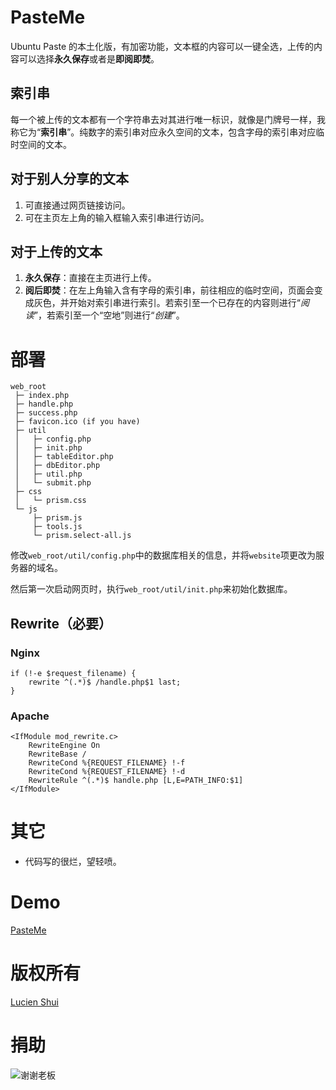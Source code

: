 # PasteMe

Ubuntu Paste 的本土化版，有加密功能，文本框的内容可以一键全选，上传的内容可以选择**永久保存**或者是**即阅即焚**。

## 索引串

每一个被上传的文本都有一个字符串去对其进行唯一标识，就像是门牌号一样，我称它为“**索引串**”。纯数字的索引串对应永久空间的文本，包含字母的索引串对应临时空间的文本。

## 对于别人分享的文本

1. 可直接通过网页链接访问。
2. 可在主页左上角的输入框输入索引串进行访问。

## 对于上传的文本

1. **永久保存**：直接在主页进行上传。
2. **阅后即焚**：在左上角输入含有字母的索引串，前往相应的临时空间，页面会变成灰色，并开始对索引串进行索引。若索引至一个已存在的内容则进行“*阅读*”，若索引至一个“空地”则进行“*创建*”。

# 部署

```
web_root
 ├─ index.php
 ├─ handle.php
 ├─ success.php
 ├─ favicon.ico (if you have)
 ├─ util
 │   ├─ config.php
 │   ├─ init.php
 │   ├─ tableEditor.php
 │   ├─ dbEditor.php
 │   ├─ util.php
 │   └─ submit.php
 ├─ css
 │   └─ prism.css
 └─ js
     ├─ prism.js
     ├─ tools.js
     └─ prism.select-all.js
```

修改`web_root/util/config.php`中的数据库相关的信息，并将`website`项更改为服务器的域名。

然后第一次启动网页时，执行`web_root/util/init.php`来初始化数据库。

## Rewrite（必要）

### Nginx

```
if (!-e $request_filename) {
    rewrite ^(.*)$ /handle.php$1 last;
}
```

### Apache

```
<IfModule mod_rewrite.c>
    RewriteEngine On
    RewriteBase /
    RewriteCond %{REQUEST_FILENAME} !-f
    RewriteCond %{REQUEST_FILENAME} !-d
    RewriteRule ^(.*)$ handle.php [L,E=PATH_INFO:$1]
</IfModule>
```

# 其它

+ 代码写的很烂，望轻喷。

# Demo

[PasteMe](http://www.lucien.ink/go/pasteme)

# 版权所有

[Lucien Shui](http://www.lucien.ink)

# 捐助

![谢谢老板](http://pasteme.cn:666/money.png)
